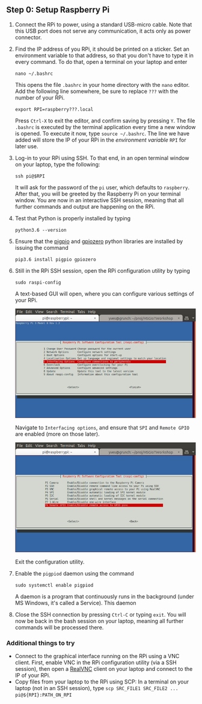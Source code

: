 ## Step 0: Setup Raspberry Pi

1. Connect the RPi to power, using a standard USB-micro cable.
   Note that this USB port does not serve any communication, it acts only as power connector.
2. Find the IP address of you RPi, it should be printed on a sticker.
   Set an environment variable to that address, so that you don't have to type it in every command.
   To do that, open a terminal on your laptop and enter
   ```
   nano ~/.bashrc
   ```
   This opens the file `.bashrc` in your home directory with the `nano` editor.
   Add the following line somewhere, be sure to replace `???` with the number of your RPi.
   ```
   export RPI=raspberry???.local
   ```
   Press `Ctrl-X` to exit the editor, and confirm saving by pressing `Y`.
   The file `.bashrc` is executed by the terminal application every time a new window is opened.
   To execute it now, type `source ~/.bashrc`.
   The line we have added will store the IP of your RPi in the _environment variable_ `RPI` for later use.
3. Log-in to your RPi using SSH. To that end, in an open terminal window on your laptop, type the following:
   ```
   ssh pi@$RPI
   ```
   It will ask for the password of the `pi` user, which defaults to `raspberry`.
   After that, you will be greeted by the Raspberry Pi on your terminal window.
   You are now in an interactive SSH session, meaning that all further commands and output are happening on the RPi.
4. Test that Python is properly installed by typing
   ```
   python3.6 --version
   ```
5. Ensure that the [pigpio](http://abyz.me.uk/rpi/pigpio/python.html) and
   [gpiozero](https://gpiozero.readthedocs.io/en/stable/)
   python libraries are installed by issuing the command
   ```
   pip3.6 install pigpio gpiozero
   ```
5. Still in the RPi SSH session, open the RPi configuration utility by typing
   ```
   sudo raspi-config
   ```
   A text-based GUI will open, where you can configure various settings of your RPi.

   ![raspi-config](raspi-config.png)

   Navigate to `Interfacing options`, and ensure that `SPI` and `Remote GPIO` are enabled (more on those later).

   ![raspi-config-IO](raspi-configInterfacingOptions.png)

   Exit the configuration utility.
6. Enable the `pigpiod` daemon using the command
   ```
   sudo systemctl enable pigpiod
   ```
   A daemon is a program that continuously runs in the background (under MS Windows, it's called a Service).
   This daemon
7. Close the SSH connection by pressing `Ctrl-C` or typing `exit`. You will now be back in the bash session
   on your laptop, meaning all further commands will be processed there.

### Additional things to try
- Connect to the graphical interface running on the RPi using a VNC client.
  First, enable VNC in the RPi configuration utility (via a SSH session),
  then open a [RealVNC](https://www.realvnc.com/en/connect/download/vnc/) client on your laptop and connect to the IP of your RPi.
- Copy files from your laptop to the RPi using SCP: In a terminal on your laptop (not in an SSH session),
  type `scp SRC_FILE1 SRC_FILE2 ... pi@${RPI}:PATH_ON_RPI`